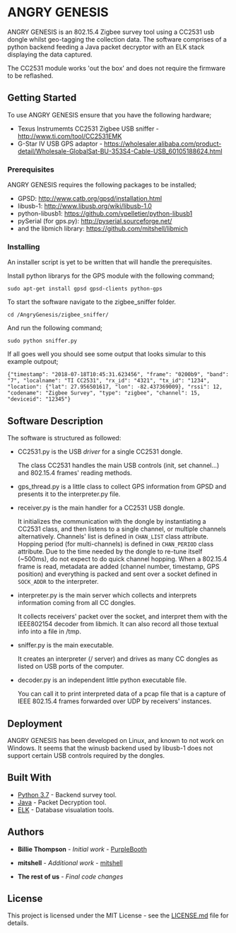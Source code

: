 # ANGRY GENESIS

ANGRY GENESIS is an 802.15.4 Zigbee survey tool using a CC2531 usb dongle whilst geo-tagging the collection data. The software comprises of a python backend feeding a Java packet decryptor with an ELK stack displaying the data captured.

The CC2531 module works 'out the box' and does not require the firmware to be reflashed.

## Getting Started

To use ANGRY GENESIS ensure that you have the following hardware;

* Texus Instrumemts CC2531 Zigbee USB sniffer - http://www.ti.com/tool/CC2531EMK
* G-Star IV USB GPS adaptor - https://wholesaler.alibaba.com/product-detail/Wholesale-GlobalSat-BU-353S4-Cable-USB_60105188624.html

### Prerequisites

ANGRY GENESIS requires the following packages to be installed;

* GPSD: http://www.catb.org/gpsd/installation.html
* libusb-1: http://www.libusb.org/wiki/libusb-1.0
* python-libusb1: https://github.com/vpelletier/python-libusb1
* pySerial (for gps.py): http://pyserial.sourceforge.net/
* and the libmich library: https://github.com/mitshell/libmich

### Installing

An installer script is yet to be written that will handle the prerequisites.

Install python librarys for the GPS module with the following command;

```
sudo apt-get install gpsd gpsd-clients python-gps
```

To start the software navigate to the zigbee_sniffer folder.


```
cd /AngryGenesis/zigbee_sniffer/
```

And run the following command;

```
sudo python sniffer.py
```

If all goes well you should see some output that looks simular to this example outpout;

```
{"timestamp": "2018-07-18T10:45:31.623456", "frame": "0200b9", "band": "7", "localname": "TI CC2531", "rx_id": "4321", "tx_id": "1234", "location": {"lat": 27.956501617, "lon": -82.437369009}, "rssi": 12, "codename": "Zigbee Survey", "type": "zigbee", "channel": 15, "deviceid": "12345"}
```

## Software Description

The software is structured as followed:

* CC2531.py is the USB *driver* for a single CC2531 dongle.

   The class CC2531 handles the main USB controls (init, set channel...) and 
   802.15.4 frames' reading methods.

* gps_thread.py is a little class to collect GPS information from GPSD and presents it to the interpreter.py file.

* receiver.py is the main handler for a CC2531 USB dongle.

   It initializes the communication with the dongle by instantiating a CC2531 
   class, and then listens to a single channel, or multiple channels
   alternatively. Channels' list is defined in `CHAN_LIST` class attribute. 
   Hopping period (for multi-channels) is defined in `CHAN_PERIOD` class
   attribute. Due to the time needed by the dongle to re-tune itself (~500ms), 
   do not expect to do quick channel hopping. When a 802.15.4 frame is read,
   metadata are added (channel number, timestamp, GPS position) and everything
   is packed and sent over a socket defined in `SOCK_ADDR` to the interpreter.

* interpreter.py is the main server which collects and interprets information coming from all CC dongles.
   
   It collects receivers' packet over the socket, and interpret them with the IEEE802154 decoder from libmich. It can also record all those textual info into a file in /tmp.

* sniffer.py is the main executable.
   
   It creates an interpreter (/ server) and drives as many CC dongles as listed 
   on USB ports of the computer.

* decoder.py is an independent little python executable file.

   You can call it to print interpreted data of a pcap file that is a capture 
   of IEEE 802.15.4 frames forwarded over UDP by receivers' instances.

## Deployment

ANGRY GENESIS has been developed on Linux, and known to not work on Windows. It seems that the winusb backend used by libusb-1 does not support certain USB controls required by the dongles.


## Built With

* [Python 3.7](https://www.python.org/getit/) - Backend survey tool.
* [Java](https://java.com/en/download/) - Packet Decryption tool.
* [ELK](https://www.elastic.co/elk-stack) - Database visualation tools.

## Authors

* **Billie Thompson** - *Initial work* - [PurpleBooth](https://github.com/PurpleBooth)

* **mitshell** - *Additional work* - [mitshell](https://github.com/mitshell/CC2531)

* **The rest of us** - *Final code changes*

## License

This project is licensed under the MIT License - see the [LICENSE.md](LICENSE.md) file for details.
